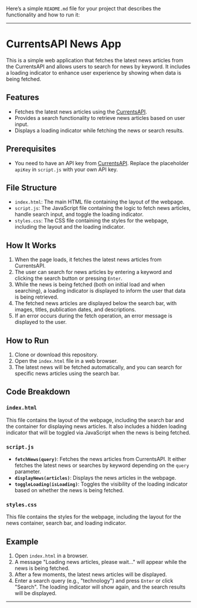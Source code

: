 Here’s a simple `README.md` file for your project that describes the functionality and how to run it:

---

# CurrentsAPI News App

This is a simple web application that fetches the latest news articles from the CurrentsAPI and allows users to search for news by keyword. It includes a loading indicator to enhance user experience by showing when data is being fetched.

## Features

- Fetches the latest news articles using the [CurrentsAPI](https://currentsapi.services/en/docs/).
- Provides a search functionality to retrieve news articles based on user input.
- Displays a loading indicator while fetching the news or search results.

## Prerequisites

- You need to have an API key from [CurrentsAPI](https://currentsapi.services/en/docs/). Replace the placeholder `apiKey` in `script.js` with your own API key.

## File Structure

- `index.html`: The main HTML file containing the layout of the webpage.
- `script.js`: The JavaScript file containing the logic to fetch news articles, handle search input, and toggle the loading indicator.
- `styles.css`: The CSS file containing the styles for the webpage, including the layout and the loading indicator.

## How It Works

1. When the page loads, it fetches the latest news articles from CurrentsAPI.
2. The user can search for news articles by entering a keyword and clicking the search button or pressing `Enter`.
3. While the news is being fetched (both on initial load and when searching), a loading indicator is displayed to inform the user that data is being retrieved.
4. The fetched news articles are displayed below the search bar, with images, titles, publication dates, and descriptions.
5. If an error occurs during the fetch operation, an error message is displayed to the user.

## How to Run

1. Clone or download this repository.
2. Open the `index.html` file in a web browser.
3. The latest news will be fetched automatically, and you can search for specific news articles using the search bar.

## Code Breakdown

### `index.html`

This file contains the layout of the webpage, including the search bar and the container for displaying news articles. It also includes a hidden loading indicator that will be toggled via JavaScript when the news is being fetched.

### `script.js`

- **`fetchNews(query)`**: Fetches the news articles from CurrentsAPI. It either fetches the latest news or searches by keyword depending on the `query` parameter.
- **`displayNews(articles)`**: Displays the news articles in the webpage.
- **`toggleLoading(isLoading)`**: Toggles the visibility of the loading indicator based on whether the news is being fetched.
  
### `styles.css`

This file contains the styles for the webpage, including the layout for the news container, search bar, and loading indicator.

## Example

1. Open `index.html` in a browser.
2. A message "Loading news articles, please wait..." will appear while the news is being fetched.
3. After a few moments, the latest news articles will be displayed.
4. Enter a search query (e.g., "technology") and press `Enter` or click "Search". The loading indicator will show again, and the search results will be displayed.

---
